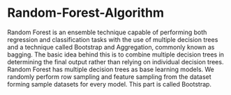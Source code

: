 # Random-Forest-Algorithm
Random Forest is an ensemble technique capable of performing both regression and classification tasks with the use of multiple decision trees and a technique called Bootstrap and Aggregation, commonly known as bagging. The basic idea behind this is to combine multiple decision trees in determining the final output rather than relying on individual decision trees. Random Forest has multiple decision trees as base learning models. We randomly perform row sampling and feature sampling from the dataset forming sample datasets for every model. This part is called Bootstrap.

